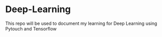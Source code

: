 # Deep-Learning
This repo will be used to document my learning for Deep Learning using Pytouch and Tensorflow
